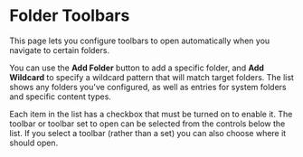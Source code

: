 # Folder Toolbars

This page lets you configure toolbars to open automatically when you navigate to certain folders.

You can use the **Add Folder** button to add a specific folder, and **Add Wildcard** to specify a wildcard pattern that will match target folders. The list shows any folders you've configured, as well as entries for system folders and specific content types.

Each item in the list has a checkbox that must be turned on to enable it. The toolbar or toolbar set to open can be selected from the controls below the list. If you select a toolbar (rather than a set) you can also choose where it should open.
